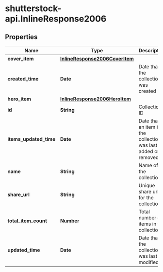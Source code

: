# shutterstock-api.InlineResponse2006

## Properties
Name | Type | Description | Notes
------------ | ------------- | ------------- | -------------
**cover_item** | [**InlineResponse2006CoverItem**](InlineResponse2006CoverItem.md) |  | [optional] 
**created_time** | **Date** | Date that the collection was created | [optional] 
**hero_item** | [**InlineResponse2006HeroItem**](InlineResponse2006HeroItem.md) |  | [optional] 
**id** | **String** | Collection ID | 
**items_updated_time** | **Date** | Date that an item in the collection was last added or removed | [optional] 
**name** | **String** | Name of the collection | 
**share_url** | **String** | Unique share url for the collection | [optional] 
**total_item_count** | **Number** | Total number of items in the collection | 
**updated_time** | **Date** | Date that the collection was last modified | [optional] 


